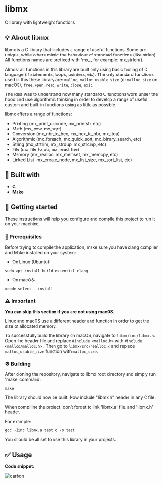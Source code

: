 # libmx
C library with lightweight functions

## 💡 About libmx
libmx is a C library that includes a range of useful functions. Some are unique, while others mimic the behaviour of standard functions (like strlen). All functions names are prefixed with 'mx_', for example: mx_strlen(). 

Almost all functions in this library are built only using basic tooling of C language (if statements, loops, pointers, etc). The only standard functions used in this these library are: `malloc`, `malloc_usable_size` (or `malloc_size` on macOS), `free`, `open`, `read`, `write`, `close`, `exit`.

The idea was to understand how many standard C functions work under the hood and use algorithmic thinking in order to develop a range of useful custom and built-in functions using as little as possible.

libmx offers a range of functions:
* Printing (mx_print_unicode, mx_printstr, etc)
* Math (mx_pow, mx_sqrt)
* Conversion (mx_nbr_to_hex, mx_hex_to_nbr, mx_itoa)
* Algorithmic (mx_foreach, mx_quick_sort, mx_binary_search, etc)
* String (mx_strtrim, mx_strdup, mx_strcmp, etc)
* File (mx_file_to_str, mx_read_line)
* Memory (mx_realloc, mx_memset, mx_memcpy, etc)
* Linked List (mx_create_node, mx_list_size, mx_sort_list, etc)


## 🔧 Built with
* **C**
* **Make**

## 🚀 Getting started
These instructions will help you configure and compile this project to run it on your machine.

### 🧩 Prerequisites
Before trying to compile the application, make sure you have clang compiler and Make installed on your system:

* On Linux (Ubuntu):
```
sudo apt install build-essential clang
```

* On macOS:
```
xcode-select --install
```

### ⚠️ Important
**You can skip this section if you are not using macOS.**

Linux and macOS use a different header and function in order to get the size of allocated memory.

To successfully build the library on macOS, navigate to `libmx/inc/libmx.h`. Open the header file and replace `#include <malloc.h>` with `#include <malloc/malloc.h>` . Then go to `libmx/src/realloc.c` and replace `malloc_usable_size` function with `malloc_size`.

### ⚙️ Building
After cloning the repository, navigate to libmx root directory and simply run 'make' command:
```
make
```

The library should now be built.
Now include "libmx.h" header in any C file.

When compiling the project, don't forget to link 'libmx.a' file, and 'libmx.h' header.


For example:
```
gcc -Iinc libmx.a test.c -o test
```

You should be all set to use this library in your projects.

## ✅ Usage

**Code snippet:**

![carbon](https://github.com/user-attachments/assets/295db48a-4e11-4015-a081-d798ca4b76d9)
